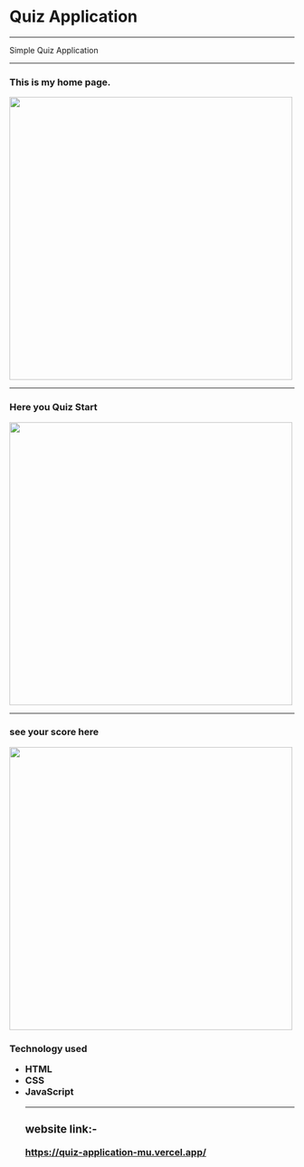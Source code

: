 <H1>Quiz Application</h1>
<hr>
<p>
Simple Quiz Application

<hr>
<h3>
This is my home page.
</h3>
<image src="screen1.jpeg" hight="500" width="500">
<hr>
<h3>
Here you Quiz Start
</h3>
<image src="screen2.jpeg" hight="500" width="500">
<hr>
  <h3>see your score here
</h3>
<image src="screen3.jpeg" hight="500" width="500">
  
 <br>
<h3>
Technology used

<ul>
<li>
HTML

<br>
<li>
CSS

<br>
<li>
JavaScript
<br>
<hr>
 <h3>
   website link:-</h3><a href="https://quiz-application-mu.vercel.app/">https://quiz-application-mu.vercel.app/</a>
